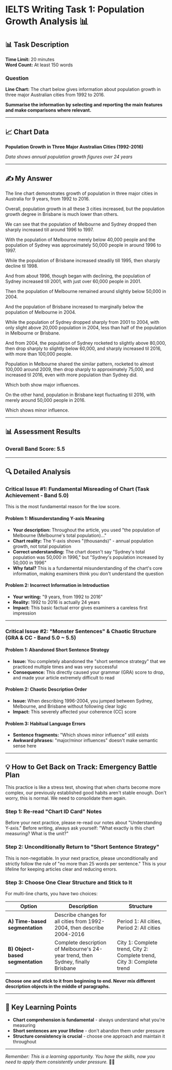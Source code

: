 # IELTS Writing Task 1: Population Growth Analysis 📊

## 📊 Task Description

**Time Limit:** 20 minutes  
**Word Count:** At least 150 words

### Question
**Line Chart:** The chart below gives information about population growth in three major Australian cities from 1992 to 2016.

**Summarise the information by selecting and reporting the main features and make comparisons where relevant.**

---

## 📈 Chart Data

**Population Growth in Three Major Australian Cities (1992-2016)**

*Data shows annual population growth figures over 24 years*

---

## ✍️ My Answer

The line chart demonstrates growth of population in three major cities in Australia for 9 years, from 1992 to 2016.

Overall, population growth in all these 3 cities increased, but the population growth degree in Brisbane is much lower than others.

We can see that the population of Melbourne and Sydney dropped then sharply increased till around 1996 to 1997.

With the population of Melbourne merely below 40,000 people and the population of Sydney was approximately 50,000 people in around 1996 to 1997.

While the population of Brisbane increased steadily till 1995, then sharply decline til 1998.

And from about 1996, though began with declining, the population of Sydney increased till 2001, with just over 60,000 people in 2001.

Then the population of Melbourne remained around slightly below 50,000 in 2004.

And the population of Brisbane increased to marginally below the population of Melbourne in 2004.

While the population of Sydney dropped sharply from 2001 to 2004, with only slight above 20,000 population in 2004, less than half of the population in Melbourne or Brisbane.

And from 2004, the population of Sydney rocketed to slightly above 80,000, then drop sharply to slightly below 60,000, and sharply increased til 2016, with more than 100,000 people.

Population in Melbourne shared the similar pattern, rocketed to almost 100,000 around 2009, then drop sharply to approximately 75,000, and increased til 2016, even with more population than Sydney did.

Which both show major influences.

On the other hand, population in Brisbane kept fluctuating til 2016, with merely around 50,000 people in 2016.

Which shows minor influence.

---

## 📊 Assessment Results

### Overall Band Score: **5.5**

---

## 🔍 Detailed Analysis

### **Critical Issue #1: Fundamental Misreading of Chart (Task Achievement - Band 5.0)**

This is the most fundamental reason for the low score.

#### **Problem 1: Misunderstanding Y-axis Meaning**

- **Your description:** Throughout the article, you used "the population of Melbourne (Melbourne's total population)..." 
- **Chart reality:** The Y-axis shows "(thousands)" - annual population growth, not total population
- **Correct understanding:** The chart doesn't say "Sydney's total population was 50,000 in 1996," but "Sydney's population increased by 50,000 in 1996"
- **Why fatal?** This is a fundamental misunderstanding of the chart's core information, making examiners think you don't understand the question

#### **Problem 2: Incorrect Information in Introduction**

- **Your writing:** "9 years, from 1992 to 2016"
- **Reality:** 1992 to 2016 is actually 24 years
- **Impact:** This basic factual error gives examiners a careless first impression

---

### **Critical Issue #2: "Monster Sentences" & Chaotic Structure (GRA & CC - Band 5.0 ~ 5.5)**

#### **Problem 1: Abandoned Short Sentence Strategy**

- **Issue:** You completely abandoned the "short sentence strategy" that we practiced multiple times and was very successful
- **Consequence:** This directly caused your grammar (GRA) score to drop, and made your article extremely difficult to read

#### **Problem 2: Chaotic Description Order**

- **Issue:** When describing 1996-2004, you jumped between Sydney, Melbourne, and Brisbane without following clear logic
- **Impact:** This severely affected your coherence (CC) score

#### **Problem 3: Habitual Language Errors**

- **Sentence fragments:** "Which shows minor influence" still exists
- **Awkward phrases:** "major/minor influences" doesn't make semantic sense here

---

## 💡 **How to Get Back on Track: Emergency Battle Plan**

This practice is like a stress test, showing that when charts become more complex, our previously established good habits aren't stable enough. Don't worry, this is normal. We need to consolidate them again.

### **Step 1: Re-read "Chart ID Card" Notes**

Before your next practice, please re-read our notes about "Understanding Y-axis." Before writing, always ask yourself: "What exactly is this chart measuring? What is the unit?"

### **Step 2: Unconditionally Return to "Short Sentence Strategy"**

This is non-negotiable. In your next practice, please unconditionally and strictly follow the rule of "no more than 25 words per sentence." This is your lifeline for keeping articles clear and reducing errors.

### **Step 3: Choose One Clear Structure and Stick to It**

For multi-line charts, you have two choices:

| Option | Description | Structure |
|--------|-------------|-----------|
| **A) Time-based segmentation** | Describe changes for all cities from 1992-2004, then describe 2004-2016 | Period 1: All cities, Period 2: All cities |
| **B) Object-based segmentation** | Complete description of Melbourne's 24-year trend, then Sydney, finally Brisbane | City 1: Complete trend, City 2: Complete trend, City 3: Complete trend |

**Choose one and stick to it from beginning to end. Never mix different description objects in the middle of paragraphs.**

---

## 📝 **Key Learning Points**

- **Chart comprehension is fundamental** - always understand what you're measuring
- **Short sentences are your lifeline** - don't abandon them under pressure
- **Structure consistency is crucial** - choose one approach and maintain it throughout

---

*Remember: This is a learning opportunity. You have the skills, now you need to apply them consistently under pressure.* 🚀✨